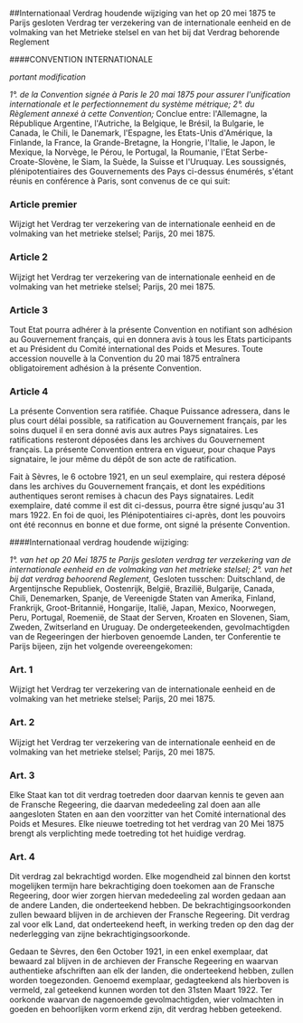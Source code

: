 <meta http-equiv='Content-Type' content='text/html; charset=utf-8' />

##Internationaal Verdrag houdende wijziging van het op 20 mei 1875 te Parijs gesloten Verdrag ter verzekering van de internationale eenheid en de volmaking van het Metrieke stelsel en van het bij dat Verdrag behorende Reglement 

####CONVENTION INTERNATIONALE

*portant modification*   

*1°. de la Convention signée à Paris le 20 mai 1875 pour assurer l'unification internationale et le perfectionnement du système métrique;*   *2°. du Règlement annexé à cette Convention;*  Conclue entre: l'Allemagne, la République Argentine, l'Autriche, la Belgique, le Brésil, la Bulgarie, le Canada, le Chili, le Danemark, l'Espagne, les Etats-Unis d'Amérique, la Finlande, la France, la Grande-Bretagne, la Hongrie, l'Italie, le Japon, le Mexique, la Norvège, le Pérou, le Portugal, la Roumanie, l'Etat Serbe-Croate-Slovène, le Siam, la Suède, la Suisse et l'Uruquay.   Les soussignés, plénipotentiaires des Gouvernements des Pays ci-dessus énumérés, s'étant réunis en conférence à Paris, sont convenus de ce qui suit:    

### Article  premier  

Wijzigt het Verdrag ter verzekering van de internationale eenheid en de volmaking van het metrieke stelsel; Parijs, 20 mei 1875.  

### Article  2  

Wijzigt het Verdrag ter verzekering van de internationale eenheid en de volmaking van het metrieke stelsel; Parijs, 20 mei 1875.  

### Article  3  

Tout Etat pourra adhérer à la présente Convention en notifiant son adhésion au Gouvernement français, qui en donnera avis à tous les Etats participants et au Président du Comité international des Poids et Mesures. Toute accession nouvelle à la Convention du 20 mai 1875 entraînera obligatoirement adhésion à la présente Convention. 

### Article  4  

La présente Convention sera ratifiée. Chaque Puissance adressera, dans le plus court délai possible, sa ratification au Gouvernement français, par les soins duquel il en sera donné avis aux autres Pays signataires. Les ratifications resteront déposées dans les archives du Gouvernement français. La présente Convention entrera en vigueur, pour chaque Pays signataire, le jour même du dépôt de son acte de ratification. 

Fait à Sèvres, le 6 octobre 1921, en un seul exemplaire, qui restera déposé dans les archives du Gouvernement français, et dont les expéditions authentiques seront remises à chacun des Pays signataires. Ledit exemplaire, daté comme il est dit ci-dessus, pourra être signé jusqu'au 31 mars 1922. En foi de quoi, les Plénipotentiaires ci-après, dont les pouvoirs ont été reconnus en bonne et due forme, ont signé la présente Convention.  

####Internationaal verdrag houdende wijziging:

*1°. van het op 20 Mei 1875 te Parijs gesloten verdrag ter verzekering van de internationale eenheid en de volmaking van het metrieke stelsel;*   *2°. van het bij dat verdrag behoorend Reglement,*  Gesloten tusschen: Duitschland, de Argentijnsche Republiek, Oostenrijk, België, Brazilië, Bulgarije, Canada, Chili, Denemarken, Spanje, de Vereenigde Staten van Amerika, Finland, Frankrijk, Groot-Britannië, Hongarije, Italië, Japan, Mexico, Noorwegen, Peru, Portugal, Roemenië, de Staat der Serven, Kroaten en Slovenen, Siam, Zweden, Zwitserland en Uruguay.   De ondergeteekenden, gevolmachtigden van de Regeeringen der hierboven genoemde Landen, ter Conferentie te Parijs bijeen, zijn het volgende overeengekomen:    

### Art.  1  

Wijzigt het Verdrag ter verzekering van de internationale eenheid en de volmaking van het metrieke stelsel; Parijs, 20 mei 1875.  

### Art.  2  

Wijzigt het Verdrag ter verzekering van de internationale eenheid en de volmaking van het metrieke stelsel; Parijs, 20 mei 1875.  

### Art.  3  

Elke Staat kan tot dit verdrag toetreden door daarvan kennis te geven aan de Fransche Regeering, die daarvan mededeeling zal doen aan alle aangesloten Staten en aan den voorzitter van het Comité international des Poids et Mesures. Elke nieuwe toetreding tot het verdrag van 20 Mei 1875 brengt als verplichting mede toetreding tot het huidige verdrag. 

### Art.  4  

Dit verdrag zal bekrachtigd worden. Elke mogendheid zal binnen den kortst mogelijken termijn hare bekrachtiging doen toekomen aan de Fransche Regeering, door wier zorgen hiervan mededeeling zal worden gedaan aan de andere Landen, die onderteekend hebben. De bekrachtigingsoorkonden zullen bewaard blijven in de archieven der Fransche Regeering. Dit verdrag zal voor elk Land, dat onderteekend heeft, in werking treden op den dag der nederlegging van zijne bekrachtigingsoorkonde. 

Gedaan te Sèvres, den 6en October 1921, in een enkel exemplaar, dat bewaard zal blijven in de archieven der Fransche Regeering en waarvan authentieke afschriften aan elk der landen, die onderteekend hebben, zullen worden toegezonden. Genoemd exemplaar, gedagteekend als hierboven is vermeld, zal geteekend kunnen worden tot den 31sten Maart 1922. Ter oorkonde waarvan de nagenoemde gevolmachtigden, wier volmachten in goeden en behoorlijken vorm erkend zijn, dit verdrag hebben geteekend.  

